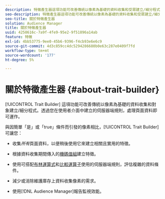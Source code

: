 ```yaml
---
description: 特徵產生器這項功能可改善傳統以像素為基礎的資料收集和受眾建立/細分程式。 透過您在使用者介面中建立的伺服器端規則，處理頁面資料即可運作。
seo-description: 特徵產生器這項功能可改善傳統以像素為基礎的資料收集和受眾建立/細分程式。 透過您在使用者介面中建立的伺服器端規則，處理頁面資料即可運作。
seo-title: 關於特徵產生器
solution: Audience Manager
title: 關於特徵產生器
uuid: 4258616c-7a9f-4fe9-95e2-9f51896a14ab
feature: 特徵
exl-id: 4bb53775-9ee0-45b6-9396-f4cb93e6e6c9
source-git-commit: 4d3c859cc4dc5294286680b0e63c287e0409f7fd
workflow-type: tm+mt
source-wordcount: '177'
ht-degree: 5%

---
```


# 關於特徵產生器 {#about-trait-builder}

[!UICONTROL Trait Builder] 這項功能可改善傳統以像素為基礎的資料收集和對象建立/細分程式。透過您在使用者介面中建立的伺服器端規則，處理頁面資料即可運作。

<!-- c_tb_about.xml -->

與因簡單「是」或「true」條件而引發的像素相比，[!UICONTROL Trait Builder]可讓您：

* 收集&#x200B;*所有*&#x200B;頁面資料，以便稍後使用它來建立相關且實用的特徵。
* 根據資料收集期間傳入的[機碼值組](../../reference/key-value-pairs-explained.md)建立特徵。
* 使用可搭配[布林運算式](../../reference/boolean-expressions-tsb.md)和[比較運算子](../../features/traits/trait-comparison-operators.md)使用的伺服器端規則，評估複雜的資料條件。

* 減少或消除維護庫存上資料收集像素的需求。
* 使用[!DNL Audience Manager]報告監視效能。
